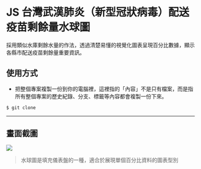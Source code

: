 # JS 台灣武漢肺炎（新型冠狀病毒）配送疫苗剩餘量水球圖

採用類似水庫剩餘水量的作法，透過清楚易懂的視覺化圖表呈現百分比數據，顯示各縣市配送疫苗剩餘量重要資訊。

## 使用方式
- 把整個專案複製一份到你的電腦裡，這裡指的「內容」不是只有檔案，而是指所有整個專案的歷史紀錄、分支、標籤等內容都會複製一份下來。
```sh
$ git clone
```

----

## 畫面截圖
![](https://i.imgur.com/hj1gR5N.png)
> 水球圖是填充儀表盤的一種，適合於展現單個百分比資料的圖表型別
